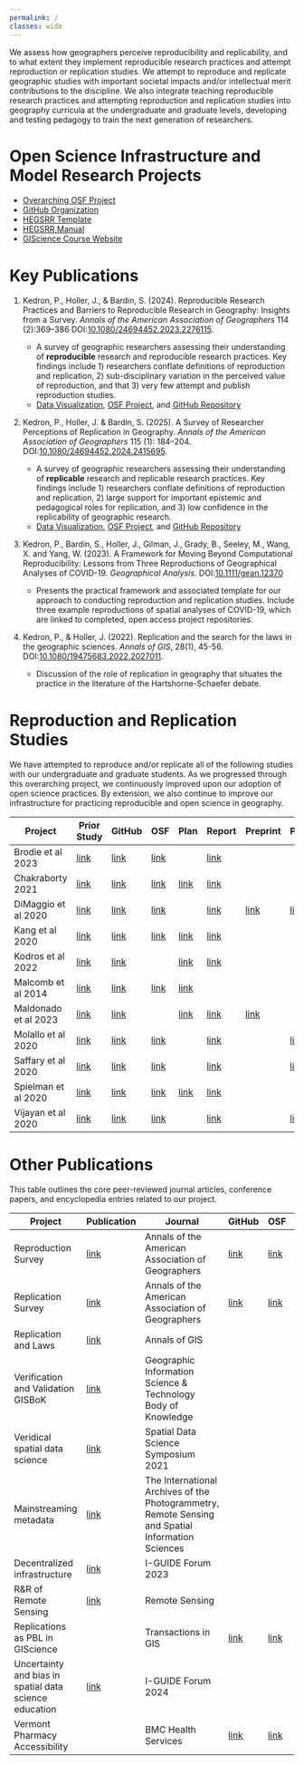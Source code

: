 ```yaml
---
permalink: /
classes: wide
---
```


We assess how geographers perceive reproducibility and replicability, and to what extent they implement reproducible research practices and attempt reproduction or replication studies.
We attempt to reproduce and replicate geographic studies with important societal impacts and/or intellectual merit contributions to the discipline.
We also integrate teaching reproducible research practices and attempting reproduction and replication studies into geography curricula at the undergraduate and graduate levels, developing and testing pedagogy to train the next generation of researchers.

# Open Science Infrastructure and Model Research Projects
- [Overarching OSF Project](https://doi.org/10.17605/OSF.IO/C5A2R)
- [GitHub Organization](https://www.github.com/HEGSRR)
- [HEGSRR Template](https://www.github.com/HEGSRR/HEGSRR-Template)
- [HEGSRR Manual](https://www.github.com/HEGSRR/HEGSRR-Manual)
- [GIScience Course Website](https://opengisci.github.io)

# Key Publications

1. Kedron, P., Holler, J., & Bardin, S. (2024). Reproducible Research Practices and Barriers to Reproducible Research in Geography: Insights from a Survey. *Annals of the American Association of Geographers* 114 (2):369–386 DOI:[10.1080/24694452.2023.2276115](http://doi.org/10.1080/24694452.2023.2276115).
   - A survey of geographic researchers assessing their understanding of **reproducible** research and reproducible research practices. Key findings include 1) researchers conflate definitions of reproduction and replication, 2) sub-disciplinary variation in the perceived value of reproduction, and that 3) very few attempt and publish reproduction studies.
   - [Data Visualization](https://doi.org/10.17605/OSF.IO/B47XU), [OSF Project](https://doi.org/10.17605/OSF.IO/5YEQ8), and [GitHub Repository](https://github.com/HEGSRR/OR-Reproducibility-in-Geography-Survey)

1. Kedron, P., Holler, J. & Bardin, S. (2025). A Survey of Researcher Perceptions of Replication in Geography. *Annals of the American Association of Geographers* 115 (1): 184–204. DOI:[10.1080/24694452.2024.2415695](https://doi.org/10.1080/24694452.2024.2415695).
   - A survey of geographic researchers assessing their understanding of **replicable** research and replicable research practices. Key findings include 1) researchers conflate definitions of reproduction and replication, 2) large support for important epistemic and pedagogical roles for replication, and 3) low confidence in the replicability of geographic research.
   - [Data Visualization](https://doi.org/10.17605/OSF.IO/KUCHA), [OSF Project](https://doi.org/10.17605/OSF.IO/X6QRK), and [GitHub Repository](https://github.com/HEGSRR/OR-Replicability-in-Geography-Survey)

1. Kedron, P., Bardin, S., Holler, J., Gilman, J., Grady, B., Seeley, M., Wang, X. and Yang, W. (2023). A Framework for Moving Beyond Computational Reproducibility: Lessons from Three Reproductions of Geographical Analyses of COVID-19. *Geographical Analysis*. DOI:[10.1111/gean.12370](http://doi.org/10.1111/gean.12370)
   - Presents the practical framework and associated template for our approach to conducting reproduction and replication studies. Include three example reproductions of spatial analyses of COVID-19, which are linked to completed, open access project repositories.

1. Kedron, P., & Holler, J. (2022). Replication and the search for the laws in the geographic sciences. *Annals of GIS*, 28(1), 45-56. DOI:[10.1080/19475683.2022.2027011](https://doi.org/10.1080/19475683.2022.2027011).
   - Discussion of the role of replication in geography that situates the practice in the literature of the Hartshorne-Schaefer debate.

# Reproduction and Replication Studies

We have attempted to reproduce and/or replicate all of the following studies with our undergraduate and graduate students.
As we progressed through this overarching project, we continuously improved upon our adoption of open science practices.
By extension, we also continue to improve our infrastructure for practicing reproducible and open science in geography.

Project | Prior Study | GitHub | OSF | Plan | Report | Preprint | Publication | 
| --- | --- | --- | --- | --- | --- | --- | --- | 
Brodie et al 2023 | [link](https://doi.org/10.1038/s41586-023-06410-z) | [link](https://github.com/HEGSRR/RPl-Brodie-2023) | [link](https://doi.org/10.17605/OSF.IO/QDBU2) |  | [link](https://github.com/HEGSRR/RPl-Brodie-2023/blob/main/docs/report/RPL-Report.pdf) |  | 
Chakraborty 2021 | [link](https://doi.org/10.1016/j.dhjo.2020.101007) | [link](https://github.com/HEGSRR/RPr-Chakraborty-2021) | [link](https://doi.org/10.17605/OSF.IO/S5MTQ) | [link](https://doi.org/10.17605/OSF.IO/MJXHD) | [link](https://doi.org/10.17605/OSF.IO/647EX) |  | 
DiMaggio et al 2020 | [link](https://doi.org/10.1016/j.annepidem.2020.08.012) | [link](https://github.com/HEGSRR/RPl-DiMaggio-2021) | [link](https://doi.org/10.17605/OSF.IO/N32GE) |  | [link](https://github.com/HEGSRR/RPl-DiMaggio-2021/blob/main/docs/report/report.md) | [link](http://doi.org/10.2139/ssrn.3995296) | [link](https://doi.org/10.1016/j.annepidem.2022.05.005)
Kang et al 2020 | [link](https://doi.org/10.1186/s12942-020-00229-x) | [link](https://github.com/HEGSRR/RPr-Kang-2020 ) | [link](https://doi.org/10.17605/OSF.IO/N92V3) | [link](https://github.com/HEGSRR/RPr-Kang-2020/blob/main/docs/report/preanalysis.md) | [link](https://github.com/HEGSRR/RPr-Kang-2020/blob/main/docs/report/02-COVID-19Acc-Original.pdf) |  | 
Kodros et al 2022 | [link](https://doi.org/10.1038/s41467-022-33372-z) | [link](https://github.com/geog210c/Reproduction-Kodros2022-Unequal-Exposure-Metals-Segregation ) |  | [link](https://github.com/geog210c/Reproduction-Kodros2022-Unequal-Exposure-Metals-Segregation/blob/main/docs/report/preanalysis_plan.pdf) | [link](https://github.com/geog210c/Reproduction-Kodros2022-Unequal-Exposure-Metals-Segregation/blob/main/docs/report/final_report.pdf) |  | 
Malcomb et al 2014 | [link](https://doi.org/10.1016/j.apgeog.2014.01.004) | [link](https://github.com/HEGSRR/RPr-Malcomb-2014) | [link](https://doi.org/10.17605/OSF.IO/MGSR4) | [link](https://github.com/HEGSRR/RPr-Malcomb-2014/blob/main/docs/report/preanalysis.md) |  |  | 
Maldonado et al 2023 | [link](https://doi.org/10.1007/s10903-022-01376-y) | [link](https://github.com/geog210c/Reproduction-Maldonado2022-Social-Determinants-Hypertension-Latino-Destinations) |  | [link](https://github.com/geog210c/Reproduction-Maldonado2022-Social-Determinants-Hypertension-Latino-Destinations/blob/main/docs/report/analysis_plan.md ) | [link](https://github.com/geog210c/Reproduction-Maldonado2022-Social-Determinants-Hypertension-Latino-Destinations/blob/main/docs/report/final_report.md) | [link](https://doi.org/10.21203/rs.3.rs-5876157/v1) | 
Molallo et al 2020 | [link](https://doi.org/10.1016/j.scitotenv.2020.138884) | [link](https://github.com/HEGSRR/RPr-Mollalo-2020) | [link](https://doi.org/10.17605/OSF.IO/E43KQ ) |  | [link](https://github.com/HEGSRR/RPr-Mollalo-2020/blob/main/docs/report/RP-Mollalo-Report.pdf) |  | [link](https://doi.org/10.1111/gean.12370)
Saffary et al 2020 | [link](https://doi.org/10.3389/fpubh.2020.579190) | [link](https://github.com/HEGSRR/RPr-Saffary-2020) | [link](https://doi.org/10.17605/OSF.IO/QFKG4) |  | [link](https://github.com/HEGSRR/RPr-Saffary-2020/blob/main/docs/report/RP-Saffary-Report.pdf ) |  | [link](https://doi.org/10.1111/gean.12370)
Spielman et al 2020 | [link](https://doi.org/10.1007/s11069-019-03820-z) | [link](https://github.com/HEGSRR/RPl-Spielman-2020) | [link](https://doi.org/10.17605/OSF.IO/DZPE9) | [link](https://doi.org/10.17605/OSF.IO/9NTDS) | [link](https://doi.org/10.17605/OSF.IO/4S62B) |  | 
Vijayan et al 2020 | [link](https://doi.org/10.1093/cid/ciaa1692) | [link](https://github.com/HEGSRR/RP-Vijayan-2020) | [link](https://doi.org/10.17605/OSF.IO/MY5DZ) |  | [link](https://github.com/HEGSRR/RP-Vijayan-2020/blob/main/docs/report/RP-Vijayan-Report.pdf) |  | [link](https://doi.org/10.1111/gean.12370)

# Other Publications

This table outlines the core peer-reviewed journal articles, conference papers, and encyclopedia entries related to our project.

Project | Publication | Journal | GitHub | OSF | Plan | Report | Preprint | Website
| --- | --- | --- | --- | --- | --- | --- | --- | --- |
Reproduction Survey | [link](https://doi.org/10.1080/24694452.2023.2276115) | Annals of the American Association of Geographers | [link](https://github.com/HEGSRR/OR-Reproducibility-in-Geography-Survey) | [link](https://doi.org/10.17605/OSF.IO/5YEQ8) | [link](https://doi.org/10.17605/OSF.IO/6ZJCP) |  | [link](https://doi.org/10.31219/osf.io/nyrq9) | [link](https://doi.org/10.17605/OSF.IO/B47XU)
Replication Survey | [link](https://doi.org/10.1080/24694452.2024.2415695) | Annals of the American Association of Geographers | [link](https://github.com/HEGSRR/OR-Replicability-in-Geography-Survey) | [link](https://doi.org/10.17605/OSF.IO/X6QRK) | [link](https://doi.org/10.17605/OSF.IO/A4NWG) |  | [link](https://doi.org/10.31222/osf.io/cgvzp_v1) | [link](https://doi.org/10.17605/OSF.IO/KUCHA)
Replication and Laws | [link](https://doi.org/10.1080/19475683.2022.2027011) | Annals of GIS |  |  |  |  |  | 
Verification and Validation GISBoK | [link](https://doi.org/10.22224/gistbok/2024.1.13) | Geographic Information Science & Technology Body of Knowledge |  |  |  |  |  | 
Veridical spatial data science | [link](https://doi.org/10.25436/E20016) | Spatial Data Science Symposium 2021 |  |  |  |  |  | 
Mainstreaming metadata | [link](https://doi.org/10.5194/isprs-archives-XLVIII-4-W1-2022-201-2022) | The International Archives of the Photogrammetry, Remote Sensing and Spatial Information Sciences |  |  |  |  |  | 
Decentralized infrastructure | [link](https://doi.org/10.5703/1288284317675) | I-GUIDE Forum 2023 |  |  |  |  |  | 
R&R of Remote Sensing | [link](https://doi.org/10.3390/rs14215471) | Remote Sensing |  |  |  |  |  | 
Replications as PBL in GIScience |  | Transactions in GIS | [link](https://github.com/HEGSRR/OR-RR-as-PBL-in-GIScience ) | [link](https://doi.org/10.17605/OSF.IO/N8S43) |  |  | [link](https://doi.org/10.31219/osf.io/6mnaj_v1) | 
Uncertainty and bias in spatial data science education | [link](https://doi.org/10.5703/1288284317799) | I-GUIDE Forum 2024 |  |  |  |  |  | 
Vermont Pharmacy Accessibility |  | BMC Health Services | [link](https://github.com/HEGSRR/OR-VT-Pharmacy) | [link](https://doi.org/10.17605/OSF.IO/BCQ9S) | [link](https://doi.org/10.17605/OSF.IO/SKUD7) | [link](https://doi.org/10.17605/OSF.IO/MBC2W) | [link](https://doi.org/10.1101/2025.04.29.25326678) | [link](https://hegsrr.github.io/OR-VT-Pharmacy/)




